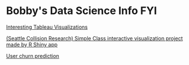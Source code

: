 # Bobby's Data Science Info FYI





[Interesting Tableau Visualizations](tableau_port/tableau_port.md)

[(Seattle Collision Research) Simple Class interactive visualization project made by R Shiny app](https://bobbydyr.shinyapps.io/project-AC2-traffic/)

[User churn prediction](ml/ml_project/Supervised_Learning_Project.ipynb)
